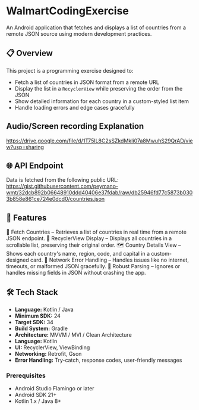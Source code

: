 # WalmartCodingExercise

An Android application that fetches and displays a list of countries from a remote JSON source using modern development practices.

## 📋 Overview

This project is a programming exercise designed to:

- Fetch a list of countries in JSON format from a remote URL
- Display the list in a `RecyclerView` while preserving the order from the JSON
- Show detailed information for each country in a custom-styled list item
- Handle loading errors and edge cases gracefully

## Audio/Screen recording Explanation
https://drive.google.com/file/d/1T75IL8C2sSZkdMkIi07a8MwuhS29QrAD/view?usp=sharing

## 🌐 API Endpoint

Data is fetched from the following public URL:
https://gist.githubusercontent.com/peymano-wmt/32dcb892b06648910ddd40406e37fdab/raw/db25946fd77c5873b0303b858e861ce724e0dcd0/countries.json

## 🚀 Features

🔄 Fetch Countries – Retrieves a list of countries in real time from a remote JSON endpoint.
🧾 RecyclerView Display – Displays all countries in a scrollable list, preserving their original order.
🗺️ Country Details View – Shows each country's name, region, code, and capital in a custom-designed card.
📶 Network Error Handling – Handles issues like no internet, timeouts, or malformed JSON gracefully.
🧪 Robust Parsing – Ignores or handles missing fields in JSON without crashing the app.

## 🛠️ Tech Stack

- **Language:** Kotlin / Java
- **Minimum SDK:** 24
- **Target SDK:** 34
- **Build System:** Gradle
- **Architecture:** MVVM / MVI / Clean Architecture
- **Language:** Kotlin
- **UI:** RecyclerView, ViewBinding
- **Networking:** Retrofit, Gson
- **Error Handling:** Try-catch, response codes, user-friendly messages

### Prerequisites

- Android Studio Flamingo or later
- Android SDK 21+
- Kotlin 1.x / Java 8+
